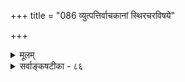 +++
title = "086 व्युत्पत्तिर्वाचकानां स्थिरचरविषये"

+++
<details><summary>मूलम्</summary>

व्युत्पत्तिर्वाचकानां स्थिरचरविषये लोकतो नेश्वरादावव्युत्पन्नार्थवृत्तिस्त्वधिपतिनयतः स्यादमुख्येति चेन्न ।  
व्युत्पत्तेः पूरणं हि श्रुतिशिरसि कृतं नोपरोधः कथंचिद्देहित्वं चाधिपत्यात् समधिकमिह खल्वक्षपादप्रणीतात् ॥ ८६ ॥
</details>

<details><summary>सर्वाङ्कषटीका - ८६</summary>

परमात्मनः सर्वशब्दवाच्यत्वे मूलविरोधमाशंक्य परिहरति - व्युत्पत्तिरित्यादिना । **वाचकानाम्** = शब्दानाम् **लोकतः** = लोकव्यवहारादेव **स्थिरचरविषये** = अचेतनबोधकत्वे चेतनबोधकत्वे वा व्युत्पत्तिः - शक्तिग्रहणम् **ईश्वरादौ** = परमात्मनि **न** =न दृष्टः । शब्दानां सिद्धे वा कार्ये वा व्युत्पत्तिः लोकव्यवहारा- देवेत्यधस्तात् विस्तरेणोपपादितम् । 'घटमानय' ' गामानय' इत्यादिव्यवहारेषु न हि कस्यापि परमात्मबोधः भवति । एवं शक्तिग्रहकाल एव परमात्मपर्यन्तत्वबोधे असति, 'य एव लौकिकास्त एव वैदिकाः ' इति न्यायेन वैदिकपदानामपि तावत्येव बोधनसामर्थ्यमिति परमात्मनस्सर्वशब्दवाच्यत्वं शक्तिग्राहकप्रमाणविरुद्धम् । तर्हि 'वेदैश्च सर्वैरहमेव वेद्यः' इत्यादिकं कथमित्यत्र - **अव्युत्पन्नार्थवृत्तिस्तु** = पदानां यस्मिन्नर्थे शक्तिः, तदतिरिक्तार्थबोधनं तु **अधिपतिनयतः** = 'राजा राष्ट्रम्' इत्यादिन्यायात् **अमुख्या** =प्राधान्यादि- विवक्षया औपचारिकी स्यात् । न हि समानाधिकरणव्यवहारमात्रात्प्रतीयमानेष्वर्थेषु बोधनशक्तिः पदानां स्यात् । ‘अग्निर्माणवकः' 'सिंहो देवदत्तः ' 'राजा राष्ट्रम्' इत्यादयः किल सन्त्यनेके समानाधि- करणव्यवहाराः। न ह्येषां स्वार्थे तात्पर्यं कश्चिन्मतिमान् वदेत् । तद्वदत्रापि प्राधान्यविवक्षया 'वेदैश्च सर्वैरहमेव वेद्यः' इति स्यात् । तावता वैदिकास्सर्वेऽपि शब्दाः साक्षादेव परमात्मवाचका न 

635 

व्युत्पत्तेः पूरणं हि श्रुतिशिरसि कृतम् ; नोपरोधः कथञ्चित् 

देहित्वं चाऽऽधिपत्यात् समधिकमिह खल्वक्षपादप्रणीतात् ॥86॥ 



भवेयुः । अतः परमात्मनस्सर्वशब्दवाच्यत्वम् औपचारिकमेव । अत एव नव्यवेदान्तिप्रक्रियैवादर्तव्या । परमात्मनस्सर्वशब्दवाच्यत्वं न शरीरशरीरिभावकृतम्, जगद्ब्रह्मणोश्शरीरशरीरिभावस्य मुख्यस्य तैरनङ्गीकारात् । किन्तु विद्वद्रूढिमहायोगाभ्यामिति नव्यवेदान्तिनो वेदन्ति । विदुषां ब्रह्मज्ञानिनां रूढिरेव तादृशी विलक्षणा । अथवा महायोगः - 'अग्रे नयतीत्यग्निः' इति योगः परमात्मनि मुख्यतया पर्यवसानम् । अत एव सर्वेऽपि शब्दाः चकारतुकारादयोऽपि साक्षादेव परमात्मवाचकास्तेषाम् । सिद्धान्ते तु शरीरशरीरिभावकृतमेव परमात्मवाचकत्वम् । अत एव द्रव्यवाचिनामेवैतत्संभवति । न तु गुणादिवाचीनां नीलादिपदानाम् । अतः नव्यवेदान्तिप्रक्रियैवादर्तव्या ॥ 

गौतमीयादि तन्त्रं तु लोकायतमितीर्यते । सर्वातीतेन वेदान्तशास्त्रेण स्पर्धते कथम् ? । 

इति चेत्, न । कुतः ? श्रुतिशिरसि **हि** = वेदान्ते हि **व्युत्पत्तेः** = शब्दशक्तिग्रहणस्य **पूरणम्** = इयत्तानिर्णयः **कृतं** =भवति । व्यवहारस्सर्वोऽपि हि अध्यात्मप्रधानः, अहमर्थस्यैव सर्वव्यवहाराधारत्वात् । स चाहमर्थो लोके शरीरप्रधानः । पूर्वकाण्डे शरीरातिरिक्ताहमर्थास्तित्वज्ञानवत एवाधिकारः, स्वर्गादीनां पारलौकिकत्वात् । एतावतापि नाहमर्थस्य व्याप्तिः पूर्णा भवति । ऐहिकामुष्मिकसकलपुरुषार्थातिरिक्तनिः- श्रेयसाधिकारात् । अतश्च लौकिकानामहमर्थोऽन्यः, आमुष्मिकभागार्थिनां च सोऽन्यः । अन्य एव च विशुद्धात्मार्थिनाम् । अत एवोक्तम्- 'वेदान्ताध्ययनेन हि व्युत्पत्तिः पूर्यते' (वे.सं.) इति । अतश्चाधिकारिभेदेनाहमर्थभेदात्- कथञ्चिदपि **उपरोधः** = व्याघातः न । ननु परमात्मनस्सर्वेश्वरत्वं सर्वै - रप्यङ्गीक्रियत एव । को विशेषो वेदान्तिनां भवतामित्यत्र - अक्षपादप्रणीतात् न्यायशास्त्रात् इह **च** = 

वेदान्ते तु **आधिपत्यात्** = लोकेश्वरत्वात् **समधिकम्** = अत्यन्तविलक्षणम्, उत्तमं च **देहित्वम्** = सर्वशरीरित्वं परमात्मनोऽवगन्तव्यम् । आधिपत्यं हि राजभृत्ययोरिव विनाभूतयोः । देहित्वं तु शरीरशरीरिणोरिवा- विनाभावसंबन्धमूलम्, अन्तः प्रविश्य नियमनरूपम् । अतः परमात्मन ईशितृत्वं न राज्ञामिवेति न विस्मर्तव्यम् । अत एव 'अहं ब्रह्मास्मि' इत्यनुभवोऽप्यत्रैव ॥ 

वाक्यानि तु समानान्यप्यधिकारादिभेदतः । अर्थसंकोचविस्तारान् कुर्वन्त्येव न संशयः ॥ सर्वशास्त्रेषु वेदान्तशास्त्रं स्यादुत्तरोत्तरम् । व्युत्पत्तिश्चात्र शब्दानां भवेत् पूर्णा स्वयं नृणाम् ॥ FISTIA या चोक्ता नव्यवेदान्तिप्रक्रिया, सापि न लोके कुत्रचिद्दृष्टचरी । चकारतुकारादयोऽपि साक्षादेव परमात्मवाचका इत्यादिकं तु लोके, शास्त्रे वा कुत्रापि न दृष्टमेव । व्युत्पत्तिग्रहस्तु आद्यः लोकत एवेति प्रामाणिकी । शरीरशरीरिभावकृतं सामानाधिकरण्यं तु लोक एव दृष्टम् । ब्रह्मणस्सर्वशरीरित्वमप्यन्तर्यामि- ब्राह्मणादिसिद्धम् । अत एतत्कृतमेव सर्वपदवाच्यत्वं ब्रह्मणः स्वरसम् । अत एव द्रव्यवाचिनामेव तथात्वम्। अन्यथा हि ध्वन्यात्मकपदान्यपि ब्रह्मवाचीनि भवेयुरित्यादिकं तत्त्वमार्तण्डादिषु द्रष्टव्यम् ॥ ८६ ॥
</details>
